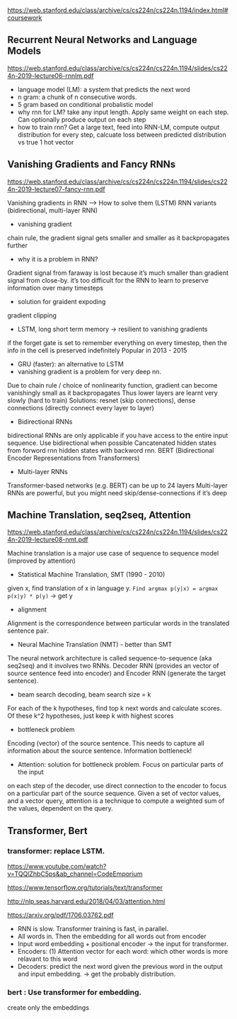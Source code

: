 https://web.stanford.edu/class/archive/cs/cs224n/cs224n.1194/index.html#coursework

## Recurrent Neural Networks and Language Models
https://web.stanford.edu/class/archive/cs/cs224n/cs224n.1194/slides/cs224n-2019-lecture06-rnnlm.pdf

- language model (LM): a system that predicts the next word
- n gram: a chunk of n consecutive words.
- 5 gram based on conditional probalistic model
- why rnn for LM? 
take any input length. Apply same weight on each step. Can optionally produce output on each step
- how to train rnn? 
Get a large text, feed into RNN-LM, compute output distribution for every step, calcuate loss between predicted distribution vs true 1 hot vector

## Vanishing Gradients and Fancy RNNs
https://web.stanford.edu/class/archive/cs/cs224n/cs224n.1194/slides/cs224n-2019-lecture07-fancy-rnn.pdf

Vanishing gradients in RNN --> How to solve them (LSTM) 
RNN variants (bidirectional, multi-layer RNN)
- vanishing gradient

chain rule, the gradient signal gets smaller and smaller as it backpropagates further
- why it is a problem in RNN?

Gradient signal from faraway is lost because it’s much smaller than gradient signal from close-by. 
it’s too difficult for the RNN to learn to preserve information over many timesteps
- solution for graident expoding

gradient clipping 
- LSTM, long short term memory -> resilient to vanishing gradients

if the forget gate is set to remember everything on every timestep, then the info in the cell is preserved indefinitely
Popular in 2013 - 2015
- GRU (faster): an alternative to LSTM
- vanishing gradient is a problem for very deep nn.

Due to chain rule / choice of nonlinearity function, gradient can become
vanishingly small as it backpropagates
Thus lower layers are learnt very slowly (hard to train)
Solutions: resnet (skip connections), dense connections (directly connect every layer to layer)
- Bidirectional RNNs

bidirectional RNNs are only applicable if you have access to the entire input sequence.
Use bidirectional when possible
Cancatenated hidden states from forword rnn hidden states with backword rnn.
BERT (Bidirectional Encoder Representations from Transformers)
- Multi-layer RNNs

Transformer-based networks (e.g. BERT) can be up to 24 layers 
Multi-layer RNNs are powerful, but you might need skip/dense-connections if it’s deep

## Machine Translation, seq2seq, Attention
https://web.stanford.edu/class/archive/cs/cs224n/cs224n.1194/slides/cs224n-2019-lecture08-nmt.pdf

Machine translation is a major use case of sequence to sequence model (improved by attention)

- Statistical Machine Translation, SMT (1990 - 2010)

given x, find translation of x in language y.
`Find argmax p(y|x) = argmax p(x|y) * p(y)` -> get y

- alignment

Alignment is the correspondence between particular words in the
translated sentence pair.

- Neural Machine Translation (NMT) - better than SMT

The neural network architecture is called sequence-to-sequence (aka seq2seq) and it involves two RNNs. Decoder RNN (provides an vector of source sentence feed into encoder) and Encoder RNN (generate the target sentence).

- beam search decoding, beam search size = k

For each of the k hypotheses, find top k next words and calculate scores. Of these k^2 hypotheses, just keep k with highest scores

- bottleneck problem

Encoding (vector) of the source sentence. This needs to capture all information about the source sentence. Information bottleneck!

- Attention: solution for bottleneck problem. Focus on particular parts of the input

on each step of the decoder, use direct connection to the encoder to focus on a particular part of the source sequence.
Given a set of vector values, and a vector query, attention is a technique to compute a weighted sum of the values, dependent on the query.

## Transformer, Bert
### transformer: replace LSTM.
https://www.youtube.com/watch?v=TQQlZhbC5ps&ab_channel=CodeEmporium

https://www.tensorflow.org/tutorials/text/transformer

http://nlp.seas.harvard.edu/2018/04/03/attention.html

https://arxiv.org/pdf/1706.03762.pdf

- RNN is slow. Transformer training is fast, in parallel.
- All words in. Then the embedding for all words out from encoder
- Input word embedding + positional encoder -> the input for transformer.
- Encoders: (1) Attention vector for each word: which other words is more relavant to this word
- Decoders: predict the next word given the previous word in the output and input embedding. -> get the probably distribution.

### bert : Use transformer for embedding.
create only the embeddings
